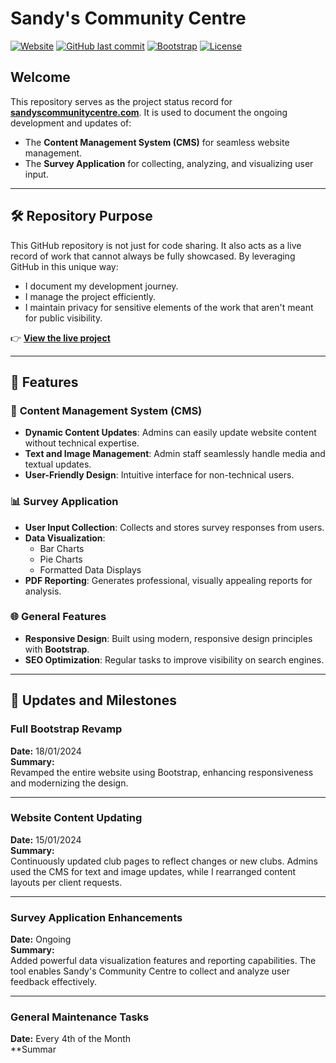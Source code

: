 # Sandy's Community Centre

[![Website](https://img.shields.io/website?down_color=red&down_message=offline&up_color=green&up_message=online&url=https%3A%2F%2Fsandyscommunitycentre.com)](https://sandyscommunitycentre.com)
[![GitHub last commit](https://img.shields.io/github/last-commit/Alexander-Milligan/SandysCommunityCentre)](https://github.com/Alexander-Milligan/SandysCommunityCentre)
[![Bootstrap](https://img.shields.io/badge/Bootstrap-5.2-blue)](https://getbootstrap.com/)
[![License](https://img.shields.io/badge/License-MIT-yellow.svg)](https://opensource.org/licenses/MIT)

## Welcome

This repository serves as the project status record for **[sandyscommunitycentre.com](https://sandyscommunitycentre.com)**. It is used to document the ongoing development and updates of:
- The **Content Management System (CMS)** for seamless website management.
- The **Survey Application** for collecting, analyzing, and visualizing user input.

---

## 🛠 Repository Purpose

This GitHub repository is not just for code sharing. It also acts as a live record of work that cannot always be fully showcased. By leveraging GitHub in this unique way:
- I document my development journey.
- I manage the project efficiently.
- I maintain privacy for sensitive elements of the work that aren't meant for public visibility.

👉 **[View the live project](https://sandyscommunitycentre.com)**

---

## 🚀 Features

### 🔧 **Content Management System (CMS)**
- **Dynamic Content Updates**: Admins can easily update website content without technical expertise.
- **Text and Image Management**: Admin staff seamlessly handle media and textual updates.
- **User-Friendly Design**: Intuitive interface for non-technical users.

### 📊 **Survey Application**
- **User Input Collection**: Collects and stores survey responses from users.
- **Data Visualization**:
  - Bar Charts
  - Pie Charts
  - Formatted Data Displays
- **PDF Reporting**: Generates professional, visually appealing reports for analysis.

### 🌐 **General Features**
- **Responsive Design**: Built using modern, responsive design principles with **Bootstrap**.
- **SEO Optimization**: Regular tasks to improve visibility on search engines.

---

## 📅 Updates and Milestones

### Full Bootstrap Revamp
**Date:** 18/01/2024  
**Summary:**  
Revamped the entire website using Bootstrap, enhancing responsiveness and modernizing the design.

---

### Website Content Updating
**Date:** 15/01/2024  
**Summary:**  
Continuously updated club pages to reflect changes or new clubs. Admins used the CMS for text and image updates, while I rearranged content layouts per client requests.

---

### Survey Application Enhancements
**Date:** Ongoing  
**Summary:**  
Added powerful data visualization features and reporting capabilities. The tool enables Sandy's Community Centre to collect and analyze user feedback effectively.

---

### General Maintenance Tasks
**Date:** Every 4th of the Month  
**Summar
